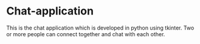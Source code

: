 # Chat-application
This is the chat application which is developed in python using tkinter. Two or more people can connect together and chat with each other. 
